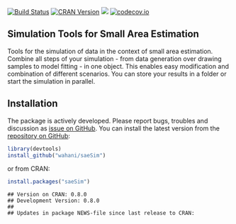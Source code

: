 [![Build Status](https://travis-ci.org/wahani/saeSim.png?branch=master)](https://travis-ci.org/wahani/saeSim)
[![CRAN Version](http://www.r-pkg.org/badges/version/saeSim)](http://cran.rstudio.com/web/packages/saeSim)
![](http://cranlogs.r-pkg.org/badges/saeSim)
[![codecov.io](https://codecov.io/github/wahani/saeSim/coverage.svg?branch=master)](https://codecov.io/github/wahani/saeSim?branch=master)

## Simulation Tools for Small Area Estimation

Tools for the simulation of data in the context of small area estimation. Combine all steps of your simulation - from data generation over drawing samples to model fitting - in one object. This enables easy modification and combination of different scenarios. You can store your results in a folder or start the simulation in parallel.

## Installation

The package is actively developed. Please report bugs, troubles and discussion as [issue on GitHub](https://github.com/wahani/saeSim/issues). You can install the latest version from the [repository on GitHub](https://www.github.com/wahani/saeSim):


```r
library(devtools)
install_github("wahani/saeSim")
```

or from CRAN:


```r
install.packages("saeSim")
```


```
## Version on CRAN: 0.8.0 
## Development Version: 0.8.0 
## 
## Updates in package NEWS-file since last release to CRAN:
```


